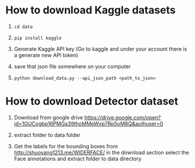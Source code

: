 # How to download Kaggle datasets

1) `cd data`

2) `pip install kaggle`

3) Generate Kaggle API key (Go to kaggle and under your account there is a generate new API token)

4) save that json file somewhere on your computer

5) `python download_data.py --api_json_path <path_to_json>`

# How to download Detector dataset

1) Download from google drive https://drive.google.com/open?id=1GUCogbp16PMGa39thoMMeWxp7Rp5oM8Q&authuser=0

2) extract folder to data folder

3) Get the labels for the bounding boxes from http://shuoyang1213.me/WIDERFACE/ in the download section select the Face annotations and extract folder to data directory